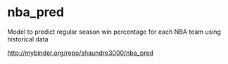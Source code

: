 # nba_pred
Model to predict regular season win percentage for each NBA team using historical data

http://mybinder.org/repo/shaundre3000/nba_pred
